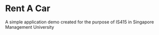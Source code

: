 Rent A Car
==========

A simple application demo created for the purpose of IS415 in Singapore Management University
